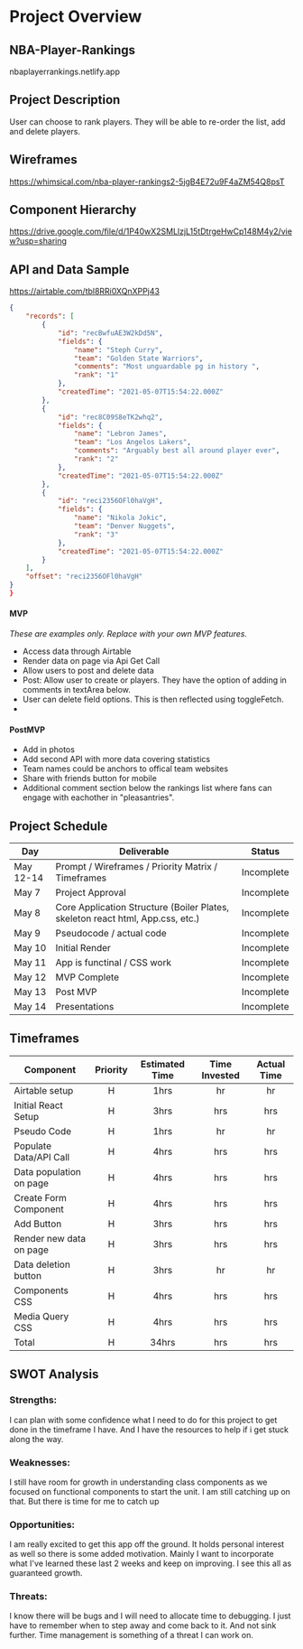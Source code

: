 # Project Overview

## NBA-Player-Rankings

nbaplayerrankings.netlify.app

## Project Description

User can choose to rank players. They will be able to re-order the list, add and delete players.

## Wireframes

https://whimsical.com/nba-player-rankings2-5jgB4E72u9F4aZM54Q8psT

## Component Hierarchy

https://drive.google.com/file/d/1P40wX2SMLlzjL15tDtrgeHwCp148M4y2/view?usp=sharing

## API and Data Sample

https://airtable.com/tbl8RRi0XQnXPPj43

```json
{
    "records": [
        {
            "id": "recBwfuAE3W2kDd5N",
            "fields": {
                "name": "Steph Curry",
                "team": "Golden State Warriors",
                "comments": "Most unguardable pg in history ",
                "rank": "1"
            },
            "createdTime": "2021-05-07T15:54:22.000Z"
        },
        {
            "id": "rec8C09S8eTK2whq2",
            "fields": {
                "name": "Lebron James",
                "team": "Los Angelos Lakers",
                "comments": "Arguably best all around player ever",
                "rank": "2"
            },
            "createdTime": "2021-05-07T15:54:22.000Z"
        },
        {
            "id": "reci2356OFl0haVgH",
            "fields": {
                "name": "Nikola Jokic",
                "team": "Denver Nuggets",
                "rank": "3"
            },
            "createdTime": "2021-05-07T15:54:22.000Z"
        }
    ],
    "offset": "reci2356OFl0haVgH"
}
}
```

#### MVP

_These are examples only. Replace with your own MVP features._

- Access data through Airtable
- Render data on page via Api Get Call
- Allow users to post and delete data
- Post: Allow user to create or players. They have the option of adding in comments in textArea below.
- User can delete field options. This is then reflected using toggleFetch.
-

#### PostMVP

- Add in photos
- Add second API with more data covering statistics
- Team names could be anchors to offical team websites
- Share with friends button for mobile
- Additional comment section below the rankings list where fans can engage with eachother in "pleasantries".

## Project Schedule

| Day       | Deliverable                                                                    | Status     |
| --------- | ------------------------------------------------------------------------------ | ---------- |
| May 12-14 | Prompt / Wireframes / Priority Matrix / Timeframes                             | Incomplete |
| May 7     | Project Approval                                                               | Incomplete |
| May 8     | Core Application Structure (Boiler Plates, skeleton react html, App.css, etc.) | Incomplete |
| May 9     | Pseudocode / actual code                                                       | Incomplete |
| May 10    | Initial Render                                                                 | Incomplete |
| May 11    | App is functinal / CSS work                                                    | Incomplete |
| May 12    | MVP Complete                                                                   | Incomplete |
| May 13    | Post MVP                                                                       | Incomplete |
| May 14    | Presentations                                                                  | Incomplete |

## Timeframes

| Component               | Priority | Estimated Time | Time Invested | Actual Time |
| ----------------------- | :------: | :------------: | :-----------: | :---------: |
| Airtable setup          |    H     |      1hrs      |      hr       |     hr      |
| Initial React Setup     |    H     |      3hrs      |      hrs      |     hrs     |
| Pseudo Code             |    H     |      1hrs      |      hr       |     hr      |
| Populate Data/API Call  |    H     |      4hrs      |      hrs      |     hrs     |
| Data population on page |    H     |      4hrs      |      hrs      |     hrs     |
| Create Form Component   |    H     |      4hrs      |      hrs      |     hrs     |
| Add Button              |    H     |      3hrs      |      hrs      |     hrs     |
| Render new data on page |    H     |      3hrs      |      hrs      |     hrs     |
| Data deletion button    |    H     |      3hrs      |      hr       |     hr      |
| Components CSS          |    H     |      4hrs      |      hrs      |     hrs     |
| Media Query CSS         |    H     |      4hrs      |      hrs      |     hrs     |
| Total                   |    H     |     34hrs      |      hrs      |     hrs     |

## SWOT Analysis

### Strengths:

I can plan with some confidence what I need to do for this project to get done in the timeframe I have. And I have the resources to help if i get stuck along the way.

### Weaknesses:

I still have room for growth in understanding class components as we focused on functional components to start the unit. I am still catching up on that. But there is time for me to catch up

### Opportunities:

I am really excited to get this app off the ground. It holds personal interest as well so there is some added motivation. Mainly I want to incorporate what I've learned these last 2 weeks and keep on improving. I see this all as guaranteed growth.

### Threats:

I know there will be bugs and I will need to allocate time to debugging. I just have to remember when to step away and come back to it. And not sink further. Time management is something of a threat I can work on.
